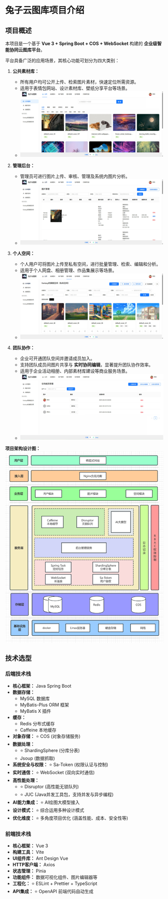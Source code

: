 # 兔子云图库项目介绍

## 项目概述

本项目是一个基于 **Vue 3 + Spring Boot + COS + WebSocket** 构建的 **企业级智能协同云图库平台**。

平台具备广泛的应用场景，其核心功能可划分为四大类别：

1.  **公共素材库：**
    *   所有用户均可公开上传、检索图片素材，快速定位所需资源。
    *   适用于表情包网站、设计素材库、壁纸分享平台等场景。
    *   ![](./doc/img.jpg) 

2.  **管理后台：**
    *   管理员可进行图片上传、审核、管理及系统内图片分析。
    *   ![](./doc/img2.jpg) 

3.  **个人空间：**
    *   个人用户可将图片上传至私有空间，进行批量管理、检索、编辑和分析。
    *   适用于个人网盘、相册管理、作品集展示等场景。
    *   ![](./doc/img3.jpg) 

4.  **团队协作：**
    *   企业可开通团队空间并邀请成员加入。
    *   支持团队成员间图片共享与 **实时协同编辑**，显著提升团队协作效率。
    *   适用于企业活动相册、内部素材库建设等商业服务场景。
    *   ![](./doc/img4.jpg) 

**项目架构设计图：**
![](./doc/img5.png)

## 技术选型

### 后端技术栈

*   **核心框架：** Java Spring Boot
*   **数据存储：**
    *   MySQL 数据库
    *   MyBatis-Plus ORM 框架
    *   MyBatis X 插件
*   **缓存：**
    *   Redis 分布式缓存
    *   Caffeine 本地缓存
*   **对象存储：** ⭐️ COS (对象存储服务)
*   **数据处理：**
    *   ⭐️ ShardingSphere (分库分表)
    *   Jsoup (数据抓取)
*   **系统安全与权限：** ⭐️ Sa-Token (权限认证与控制)
*   **实时通信：** ⭐️ WebSocket (双向实时通信)
*   **高性能处理：**
    *   ⭐️ Disruptor (高性能无锁队列)
    *   ⭐️ JUC (Java并发工具包，支持并发与异步编程)
*   **AI能力集成：** ⭐️ AI绘图大模型接入
*   **设计模式：** ⭐️ 综合运用多种设计模式
*   **优化维度：** ⭐️ 多角度项目优化 (涵盖性能、成本、安全性等)

### 前端技术栈

*   **核心框架：** Vue 3
*   **构建工具：** Vite
*   **UI组件库：** Ant Design Vue
*   **HTTP客户端：** Axios
*   **状态管理：** Pinia
*   **功能组件：** 数据可视化组件、图片编辑器等
*   **工程化：** ⭐️ ESLint + Prettier + TypeScript
*   **API集成：** ⭐️ OpenAPI 前端代码自动生成
